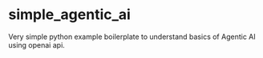 # simple_agentic_ai
Very simple python example boilerplate to understand basics of Agentic AI using openai api. 
